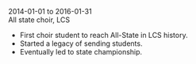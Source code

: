 2014-01-01 to 2016-01-31  
All state choir, LCS

- First choir student to reach All-State in LCS history.
- Started a legacy of sending students.
- Eventually led to state championship.

